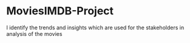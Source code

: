 # MoviesIMDB-Project
I identify the trends and insights which are used for the stakeholders in analysis of the movies
